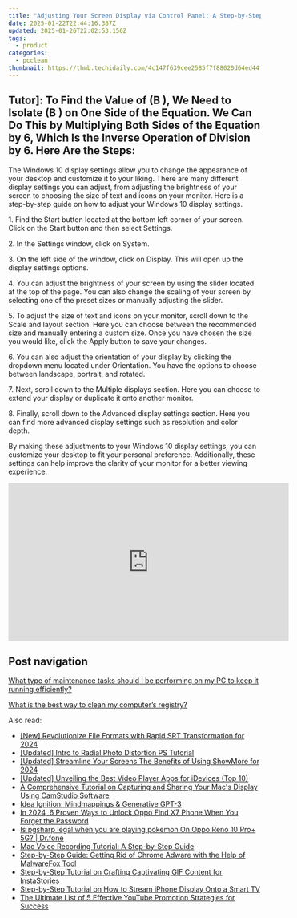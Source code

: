 ```yaml
---
title: "Adjusting Your Screen Display via Control Panel: A Step-by-Step Guide by YL Computing"
date: 2025-01-22T22:44:16.387Z
updated: 2025-01-26T22:02:53.156Z
tags:
  - product
categories:
  - pcclean
thumbnail: https://thmb.techidaily.com/4c147f639cee2585f7f88020d64ed44f6ab3d2fb87afeca6ceadabb8d346628a.jpg
---
```


## Tutor]: To Find the Value of \(B \), We Need to Isolate \(B \) on One Side of the Equation. We Can Do This by Multiplying Both Sides of the Equation by 6, Which Is the Inverse Operation of Division by 6. Here Are the Steps:

The Windows 10 display settings allow you to change the appearance of your desktop and customize it to your liking. There are many different display settings you can adjust, from adjusting the brightness of your screen to choosing the size of text and icons on your monitor. Here is a step-by-step guide on how to adjust your Windows 10 display settings. 

1\. Find the Start button located at the bottom left corner of your screen. Click on the Start button and then select Settings.

2\. In the Settings window, click on System.

3\. On the left side of the window, click on Display. This will open up the display settings options. 

4\. You can adjust the brightness of your screen by using the slider located at the top of the page. You can also change the scaling of your screen by selecting one of the preset sizes or manually adjusting the slider.

5\. To adjust the size of text and icons on your monitor, scroll down to the Scale and layout section. Here you can choose between the recommended size and manually entering a custom size. Once you have chosen the size you would like, click the Apply button to save your changes.

6\. You can also adjust the orientation of your display by clicking the dropdown menu located under Orientation. You have the options to choose between landscape, portrait, and rotated.

7\. Next, scroll down to the Multiple displays section. Here you can choose to extend your display or duplicate it onto another monitor.

8\. Finally, scroll down to the Advanced display settings section. Here you can find more advanced display settings such as resolution and color depth. 

By making these adjustments to your Windows 10 display settings, you can customize your desktop to fit your personal preference. Additionally, these settings can help improve the clarity of your monitor for a better viewing experience.

<!-- affiliate ads begin -->
<iframe width="560" height="315" src="https://www.youtube.com/embed/Un9G2_OdSRI?si=vAcGbco8DuWt4ypP" title="YouTube video player" frameborder="0" allow="accelerometer; autoplay; clipboard-write; encrypted-media; gyroscope; picture-in-picture; web-share" referrerpolicy="strict-origin-when-cross-origin" allowfullscreen></iframe>
<!-- affiliate ads end -->

## Post navigation

[What type of maintenance tasks should I be performing on my PC to keep it running efficiently?](https://tools.techidaily.com/pcclean/products/)

[What is the best way to clean my computer’s registry?](https://tools.techidaily.com/pcclean/products/)

<ins class="adsbygoogle"
     style="display:block"
     data-ad-format="autorelaxed"
     data-ad-client="ca-pub-7571918770474297"
     data-ad-slot="1223367746"></ins>

<ins class="adsbygoogle"
     style="display:block"
     data-ad-client="ca-pub-7571918770474297"
     data-ad-slot="8358498916"
     data-ad-format="auto"
     data-full-width-responsive="true"></ins>

<span class="atpl-alsoreadstyle">Also read:</span>
<div><ul>
<li><a href="https://fox-hovers.techidaily.com/new-revolutionize-file-formats-with-rapid-srt-transformation-for-2024/"><u>[New] Revolutionize File Formats with Rapid SRT Transformation for 2024</u></a></li>
<li><a href="https://extra-skills.techidaily.com/updated-intro-to-radial-photo-distortion-ps-tutorial/"><u>[Updated] Intro to Radial Photo Distortion PS Tutorial</u></a></li>
<li><a href="https://screen-recording.techidaily.com/updated-streamline-your-screens-the-benefits-of-using-showmore-for-2024/"><u>[Updated] Streamline Your Screens The Benefits of Using ShowMore for 2024</u></a></li>
<li><a href="https://fox-info.techidaily.com/updated-unveiling-the-best-video-player-apps-for-idevices-top-10/"><u>[Updated] Unveiling the Best Video Player Apps for iDevices (Top 10)</u></a></li>
<li><a href="https://discover-fantastic.techidaily.com/a-comprehensive-tutorial-on-capturing-and-sharing-your-macs-display-using-camstudio-software/"><u>A Comprehensive Tutorial on Capturing and Sharing Your Mac's Display Using CamStudio Software</u></a></li>
<li><a href="https://tech-savvy.techidaily.com/idea-ignition-mindmappings-and-generative-gpt-3/"><u>Idea Ignition: Mindmappings & Generative GPT-3</u></a></li>
<li><a href="https://android-unlock.techidaily.com/in-2024-6-proven-ways-to-unlock-oppo-find-x7-phone-when-you-forget-the-password-by-drfone-android/"><u>In 2024, 6 Proven Ways to Unlock Oppo Find X7 Phone When You Forget the Password</u></a></li>
<li><a href="https://fake-location.techidaily.com/is-pgsharp-legal-when-you-are-playing-pokemon-on-oppo-reno-10-proplus-5g-drfone-by-drfone-virtual-android/"><u>Is pgsharp legal when you are playing pokemon On Oppo Reno 10 Pro+ 5G? | Dr.fone</u></a></li>
<li><a href="https://discover-fantastic.techidaily.com/mac-voice-recording-tutorial-a-step-by-step-guide/"><u>Mac Voice Recording Tutorial: A Step-by-Step Guide</u></a></li>
<li><a href="https://discover-fantastic.techidaily.com/step-by-step-guide-getting-rid-of-chrome-adware-with-the-help-of-malwarefox-tool/"><u>Step-by-Step Guide: Getting Rid of Chrome Adware with the Help of MalwareFox Tool</u></a></li>
<li><a href="https://discover-fantastic.techidaily.com/step-by-step-tutorial-on-crafting-captivating-gif-content-for-instastories/"><u>Step-by-Step Tutorial on Crafting Captivating GIF Content for InstaStories</u></a></li>
<li><a href="https://discover-fantastic.techidaily.com/step-by-step-tutorial-on-how-to-stream-iphone-display-onto-a-smart-tv/"><u>Step-by-Step Tutorial on How to Stream iPhone Display Onto a Smart TV</u></a></li>
<li><a href="https://youtube-videos.techidaily.com/the-ultimate-list-of-5-effective-youtube-promotion-strategies-for-success/"><u>The Ultimate List of 5 Effective YouTube Promotion Strategies for Success</u></a></li>
</ul></div>


